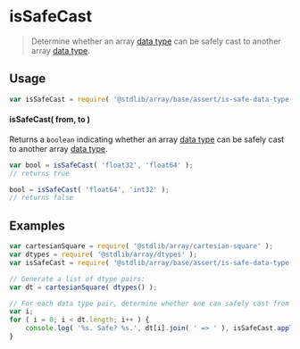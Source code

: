 <!--

@license Apache-2.0

Copyright (c) 2024 The Stdlib Authors.

Licensed under the Apache License, Version 2.0 (the "License");
you may not use this file except in compliance with the License.
You may obtain a copy of the License at

   http://www.apache.org/licenses/LICENSE-2.0

Unless required by applicable law or agreed to in writing, software
distributed under the License is distributed on an "AS IS" BASIS,
WITHOUT WARRANTIES OR CONDITIONS OF ANY KIND, either express or implied.
See the License for the specific language governing permissions and
limitations under the License.

-->

# isSafeCast

> Determine whether an array [data type][@stdlib/array/dtypes] can be safely cast to another array [data type][@stdlib/array/dtypes].

<!-- Section to include introductory text. Make sure to keep an empty line after the intro `section` element and another before the `/section` close. -->

<section class="intro">

</section>

<!-- /.intro -->

<!-- Package usage documentation. -->

<section class="usage">

## Usage

```javascript
var isSafeCast = require( '@stdlib/array/base/assert/is-safe-data-type-cast' );
```

#### isSafeCast( from, to )

Returns a `boolean` indicating whether an array [data type][@stdlib/array/dtypes] can be safely cast to another array [data type][@stdlib/array/dtypes].

```javascript
var bool = isSafeCast( 'float32', 'float64' );
// returns true

bool = isSafeCast( 'float64', 'int32' );
// returns false
```

</section>

<!-- /.usage -->

<!-- Package usage notes. Make sure to keep an empty line after the `section` element and another before the `/section` close. -->

<section class="notes">

</section>

<!-- /.notes -->

<!-- Package usage examples. -->

<section class="examples">

## Examples

<!-- eslint no-undef: "error" -->

```javascript
var cartesianSquare = require( '@stdlib/array/cartesian-square' );
var dtypes = require( '@stdlib/array/dtypes' );
var isSafeCast = require( '@stdlib/array/base/assert/is-safe-data-type-cast' );

// Generate a list of dtype pairs:
var dt = cartesianSquare( dtypes() );

// For each data type pair, determine whether one can safely cast from one data type to another...
var i;
for ( i = 0; i < dt.length; i++ ) {
    console.log( '%s. Safe? %s.', dt[i].join( ' => ' ), isSafeCast.apply( null, dt[i] ) );
}
```

</section>

<!-- /.examples -->

<!-- Section to include cited references. If references are included, add a horizontal rule *before* the section. Make sure to keep an empty line after the `section` element and another before the `/section` close. -->

<section class="references">

</section>

<!-- /.references -->

<!-- Section for related `stdlib` packages. Do not manually edit this section, as it is automatically populated. -->

<section class="related">

</section>

<!-- /.related -->

<!-- Section for all links. Make sure to keep an empty line after the `section` element and another before the `/section` close. -->

<section class="links">

[@stdlib/array/dtypes]: https://github.com/stdlib-js/stdlib/tree/develop/lib/node_modules/%40stdlib/array/dtypes

</section>

<!-- /.links -->

